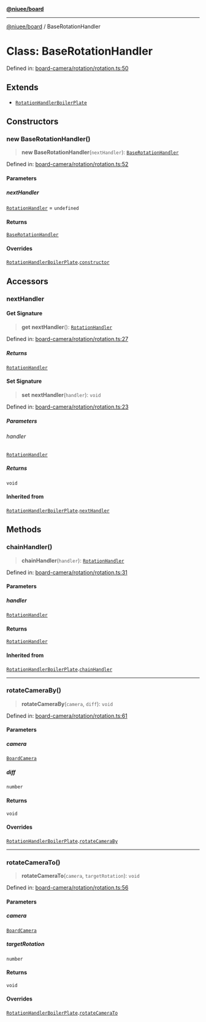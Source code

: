 [**@niuee/board**](../README.md)

***

[@niuee/board](../globals.md) / BaseRotationHandler

# Class: BaseRotationHandler

Defined in: [board-camera/rotation/rotation.ts:50](https://github.com/niuee/board/blob/cc09a87e934160adef876c4e11d51fd97e78653d/src/board-camera/rotation/rotation.ts#L50)

## Extends

- [`RotationHandlerBoilerPlate`](RotationHandlerBoilerPlate.md)

## Constructors

### new BaseRotationHandler()

> **new BaseRotationHandler**(`nextHandler`): [`BaseRotationHandler`](BaseRotationHandler.md)

Defined in: [board-camera/rotation/rotation.ts:52](https://github.com/niuee/board/blob/cc09a87e934160adef876c4e11d51fd97e78653d/src/board-camera/rotation/rotation.ts#L52)

#### Parameters

##### nextHandler

[`RotationHandler`](../interfaces/RotationHandler.md) = `undefined`

#### Returns

[`BaseRotationHandler`](BaseRotationHandler.md)

#### Overrides

[`RotationHandlerBoilerPlate`](RotationHandlerBoilerPlate.md).[`constructor`](RotationHandlerBoilerPlate.md#constructors)

## Accessors

### nextHandler

#### Get Signature

> **get** **nextHandler**(): [`RotationHandler`](../interfaces/RotationHandler.md)

Defined in: [board-camera/rotation/rotation.ts:27](https://github.com/niuee/board/blob/cc09a87e934160adef876c4e11d51fd97e78653d/src/board-camera/rotation/rotation.ts#L27)

##### Returns

[`RotationHandler`](../interfaces/RotationHandler.md)

#### Set Signature

> **set** **nextHandler**(`handler`): `void`

Defined in: [board-camera/rotation/rotation.ts:23](https://github.com/niuee/board/blob/cc09a87e934160adef876c4e11d51fd97e78653d/src/board-camera/rotation/rotation.ts#L23)

##### Parameters

###### handler

[`RotationHandler`](../interfaces/RotationHandler.md)

##### Returns

`void`

#### Inherited from

[`RotationHandlerBoilerPlate`](RotationHandlerBoilerPlate.md).[`nextHandler`](RotationHandlerBoilerPlate.md#nexthandler-1)

## Methods

### chainHandler()

> **chainHandler**(`handler`): [`RotationHandler`](../interfaces/RotationHandler.md)

Defined in: [board-camera/rotation/rotation.ts:31](https://github.com/niuee/board/blob/cc09a87e934160adef876c4e11d51fd97e78653d/src/board-camera/rotation/rotation.ts#L31)

#### Parameters

##### handler

[`RotationHandler`](../interfaces/RotationHandler.md)

#### Returns

[`RotationHandler`](../interfaces/RotationHandler.md)

#### Inherited from

[`RotationHandlerBoilerPlate`](RotationHandlerBoilerPlate.md).[`chainHandler`](RotationHandlerBoilerPlate.md#chainhandler)

***

### rotateCameraBy()

> **rotateCameraBy**(`camera`, `diff`): `void`

Defined in: [board-camera/rotation/rotation.ts:61](https://github.com/niuee/board/blob/cc09a87e934160adef876c4e11d51fd97e78653d/src/board-camera/rotation/rotation.ts#L61)

#### Parameters

##### camera

[`BoardCamera`](../interfaces/BoardCamera.md)

##### diff

`number`

#### Returns

`void`

#### Overrides

[`RotationHandlerBoilerPlate`](RotationHandlerBoilerPlate.md).[`rotateCameraBy`](RotationHandlerBoilerPlate.md#rotatecameraby)

***

### rotateCameraTo()

> **rotateCameraTo**(`camera`, `targetRotation`): `void`

Defined in: [board-camera/rotation/rotation.ts:56](https://github.com/niuee/board/blob/cc09a87e934160adef876c4e11d51fd97e78653d/src/board-camera/rotation/rotation.ts#L56)

#### Parameters

##### camera

[`BoardCamera`](../interfaces/BoardCamera.md)

##### targetRotation

`number`

#### Returns

`void`

#### Overrides

[`RotationHandlerBoilerPlate`](RotationHandlerBoilerPlate.md).[`rotateCameraTo`](RotationHandlerBoilerPlate.md#rotatecamerato)
